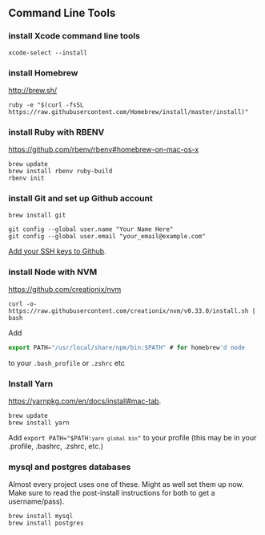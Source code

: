 ## Command Line Tools

### install Xcode command line tools
```shell
xcode-select --install
```

### install Homebrew
http://brew.sh/

```shell
ruby -e "$(curl -fsSL https://raw.githubusercontent.com/Homebrew/install/master/install)"
```

### install Ruby with RBENV
https://github.com/rbenv/rbenv#homebrew-on-mac-os-x

```shell
brew update
brew install rbenv ruby-build
rbenv init
```

### install Git and set up Github account

```shell
brew install git

git config --global user.name "Your Name Here"
git config --global user.email "your_email@example.com"
```

[Add your SSH keys to Github](https://help.github.com/articles/adding-a-new-ssh-key-to-your-github-account/).

### install Node with NVM
https://github.com/creationix/nvm

```shell
curl -o- https://raw.githubusercontent.com/creationix/nvm/v0.33.0/install.sh | bash
```

Add

```js
export PATH="/usr/local/share/npm/bin:$PATH" # for homebrew'd node
```

to your `.bash_profile` or `.zshrc` etc

### Install Yarn

https://yarnpkg.com/en/docs/install#mac-tab.

```shell
brew update
brew install yarn
```

Add <code>export PATH="$PATH:`yarn global bin`"</code> to your profile (this may be in your .profile, .bashrc, .zshrc, etc.)

### mysql and postgres databases

Almost every project uses one of these. Might as well set them up now. Make sure to read the post-install instructions for both to get a username/pass).

```shell
brew install mysql
brew install postgres
```
